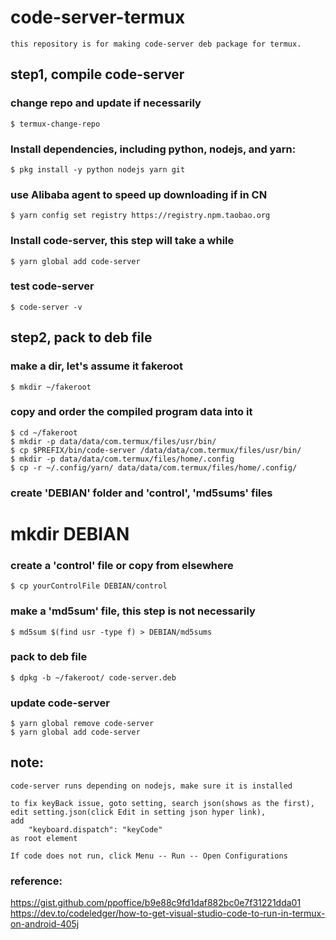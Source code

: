 # code-server-termux
    this repository is for making code-server deb package for termux.


## step1, compile code-server

### change repo and update if necessarily
    $ termux-change-repo

### Install dependencies, including python, nodejs, and yarn:
    $ pkg install -y python nodejs yarn git
### use Alibaba agent to speed up downloading if in CN
    $ yarn config set registry https://registry.npm.taobao.org
### Install code-server, this step will take a while
    $ yarn global add code-server
### test code-server
    $ code-server -v

## step2, pack to deb file
### make a dir, let's assume it fakeroot
    $ mkdir ~/fakeroot

### copy and order the compiled program data into it
    $ cd ~/fakeroot
    $ mkdir -p data/data/com.termux/files/usr/bin/
    $ cp $PREFIX/bin/code-server /data/data/com.termux/files/usr/bin/
    $ mkdir -p data/data/com.termux/files/home/.config
    $ cp -r ~/.config/yarn/ data/data/com.termux/files/home/.config/

### create 'DEBIAN' folder and 'control', 'md5sums' files
# mkdir DEBIAN
### create a 'control' file or copy from elsewhere
    $ cp yourControlFile DEBIAN/control
### make a 'md5sum' file, this step is not necessarily
    $ md5sum $(find usr -type f) > DEBIAN/md5sums

### pack to deb file
    $ dpkg -b ~/fakeroot/ code-server.deb

### update code-server
    $ yarn global remove code-server
    $ yarn global add code-server

## note:
    code-server runs depending on nodejs, make sure it is installed  

    to fix keyBack issue, goto setting, search json(shows as the first),  
    edit setting.json(click Edit in setting json hyper link),   
    add 
        "keyboard.dispatch": "keyCode"  
    as root element   

    If code does not run, click Menu -- Run -- Open Configurations

### reference: 
  https://gist.github.com/ppoffice/b9e88c9fd1daf882bc0e7f31221dda01  
  https://dev.to/codeledger/how-to-get-visual-studio-code-to-run-in-termux-on-android-405j  
